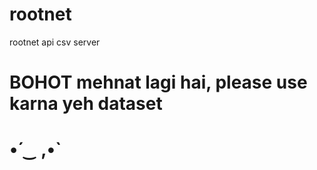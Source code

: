# rootnet
rootnet api csv server
# BOHOT mehnat lagi hai, please use karna yeh dataset 
# •́  ‿ ,•̀
